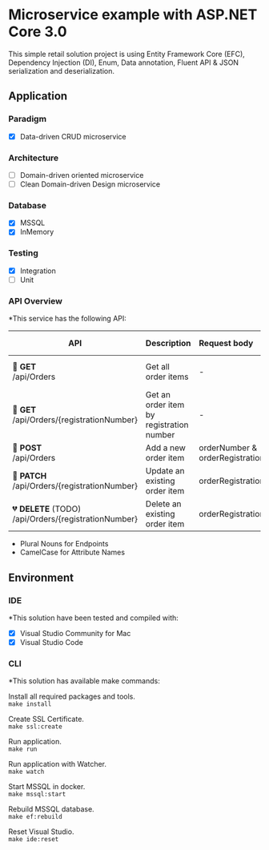 # Microservice example with ASP.NET Core 3.0 #
This simple retail solution project is using Entity Framework Core (EFC), Dependency Injection (DI), Enum, Data annotation, Fluent API & JSON serialization and deserialization.

## Application ##

### Paradigm ###
- [x] Data-driven CRUD microservice

### Architecture ###
- [ ] Domain-driven oriented microservice
- [ ] Clean Domain-driven Design microservice

### Database ###
- [x] MSSQL
- [x] InMemory

### Testing ###
- [x] Integration
- [ ] Unit

### API Overview ###
*This service has the following API:

|API|Description|Request body|Response body|
|-|:-|:-|:-|
| &#x1f499; **GET**<br> /api/Orders | Get all order items | - | Array of order items |
| &#x1f499; **GET**<br> /api/Orders/{registrationNumber} | Get an order item by registration number | - | Order item |
| &#x1F49A; **POST**<br> /api/Orders | Add a new order item | orderNumber & orderRegistrationNumber  | Order item |
| &#x1f49b; **PATCH**<br> /api/Orders/{registrationNumber}  | Update an existing order item | orderRegistrationNumber | Order item |
| &#x1f494; **DELETE** (TODO)<br> /api/Orders/{registrationNumber}  | Delete an existing order item | orderRegistrationNumber | - |

* Plural Nouns for Endpoints
* CamelCase for Attribute Names

## Environment ##
### IDE ###
*This solution have been tested and compiled with:

- [x] Visual Studio Community for Mac
- [x] Visual Studio Code

### CLI ###
*This solution has available make commands:

Install all required packages and tools.<br>
```make install```

Create SSL Certificate.<br>
```make ssl:create```

Run application.<br>
```make run```

Run application with Watcher.<br>
```make watch```

Start MSSQL in docker.<br>
```make mssql:start```

Rebuild MSSQL database.<br>
```make ef:rebuild```

Reset Visual Studio.<br>
```make ide:reset```
